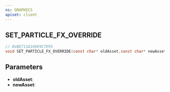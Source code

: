 ```yaml
---
ns: GRAPHICS
apiset: client
---
```

## SET_PARTICLE_FX_OVERRIDE

```c
// 0xBE711A169E9C7E95
void SET_PARTICLE_FX_OVERRIDE(const char* oldAsset,const char* newAsset);
```


## Parameters
* **oldAsset**:
* **newAsset**: